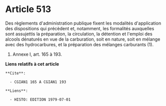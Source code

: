 # Article 513

Des règlements d'administration publique fixent les modalités d'application des dispositions qui précèdent et, notamment, les
formalités auxquelles sont assujettis la préparation, la circulation, la détention et l'emploi des alcools dénaturés en vue
de la carburation, soit en nature, soit en mélange avec des hydrocarbures, et la préparation des mélanges carburants (1).

1)  Annexe I, art. 165 à 193.

**Liens relatifs à cet article**

	**Cite**:

	  - CGIAN1 165 A CGIAN1 193

	**Liens**:

	  - HISTO: EDITION 1979-07-01
